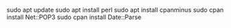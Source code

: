 sudo apt update
sudo apt install perl
sudo apt install cpanminus
sudo cpan install Net::POP3
sudo cpan install Date::Parse
